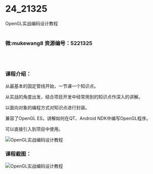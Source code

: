 # 24_21325
OpenGL实战编码设计教程
<br/></br>
<h3>微:mukewang8 资源编号：5221325</h3>
<br/></br>
<h3>课程介绍：</h3>
<p>从最基本的固定管线开始，一节课一个知识点。</p>
<p>从实战的角度出发，结合项目开发中经常用到的知识点作深入的讲解。</p>
<p>以面向对象的编程方式对知识点进行封装。</p>
<p>兼容了<a title="查看与 OpenGL 相关的文章" target="_blank">OpenGL</a> ES，讲解如何在QT、Android NDK中编写OpenGL程序。</p>
<p>可以直接引入到项目中使用。</p>
<p><img src="https://www.ko996.com/wp-content/uploads/img/2021/10/1-18.png" alt="OpenGL实战编码设计教程"></p>
<div class="info-desc">
<h3>课程截图：</h3>
<p><img src="https://www.ko996.com/wp-content/uploads/img/2021/10/2-17.png" alt="OpenGL实战编码设计教程"></p>


			
</div>
